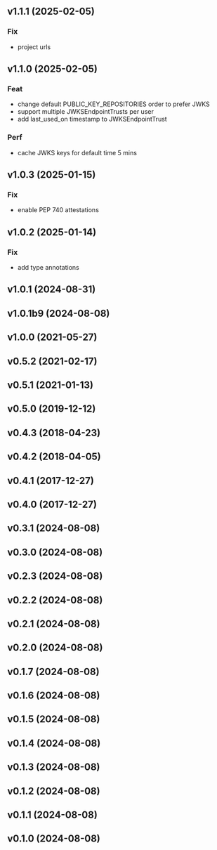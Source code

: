 ## v1.1.1 (2025-02-05)

### Fix

- project urls

## v1.1.0 (2025-02-05)

### Feat

- change default PUBLIC_KEY_REPOSITORIES order to prefer JWKS
- support multiple JWKSEndpointTrusts per user
- add last_used_on timestamp to JWKSEndpointTrust

### Perf

- cache JWKS keys for default time 5 mins

## v1.0.3 (2025-01-15)

### Fix

- enable PEP 740 attestations

## v1.0.2 (2025-01-14)

### Fix

- add type annotations

## v1.0.1 (2024-08-31)

## v1.0.1b9 (2024-08-08)

## v1.0.0 (2021-05-27)

## v0.5.2 (2021-02-17)

## v0.5.1 (2021-01-13)

## v0.5.0 (2019-12-12)

## v0.4.3 (2018-04-23)

## v0.4.2 (2018-04-05)

## v0.4.1 (2017-12-27)

## v0.4.0 (2017-12-27)

## v0.3.1 (2024-08-08)

## v0.3.0 (2024-08-08)

## v0.2.3 (2024-08-08)

## v0.2.2 (2024-08-08)

## v0.2.1 (2024-08-08)

## v0.2.0 (2024-08-08)

## v0.1.7 (2024-08-08)

## v0.1.6 (2024-08-08)

## v0.1.5 (2024-08-08)

## v0.1.4 (2024-08-08)

## v0.1.3 (2024-08-08)

## v0.1.2 (2024-08-08)

## v0.1.1 (2024-08-08)

## v0.1.0 (2024-08-08)
